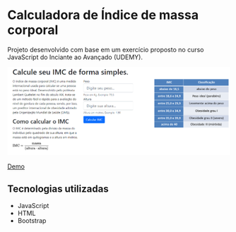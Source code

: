# Calculadora de Índice de massa corporal

Projeto desenvolvido com base em um exercício proposto no curso JavaScript do Inciante ao Avançado (UDEMY).

<img src="/github/images/demo.png" alt="demo"/>

<a href="https://wesleygessner.github.io/calculadora_imc/">Demo</a>

## Tecnologias utilizadas

- JavaScript
- HTML
- Bootstrap
